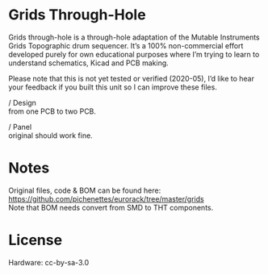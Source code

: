 # Grids Through-Hole

Grids through-hole is a through-hole adaptation of the Mutable Instruments Grids Topographic drum sequencer. It’s a 100% non-commercial effort developed purely for own educational purposes where I’m trying to learn to understand schematics, Kicad and PCB making.

Please note that this is not yet tested or verified (2020-05), I’d like to hear your feedback if you built this unit so I can improve these files.

/ Design<br>
from one PCB to two PCB.

/ Panel<br>
original should work fine.



# Notes
Original files, code & BOM can be found here: https://github.com/pichenettes/eurorack/tree/master/grids
<br>Note that BOM needs convert from SMD to THT components.

# License
Hardware: cc-by-sa-3.0
